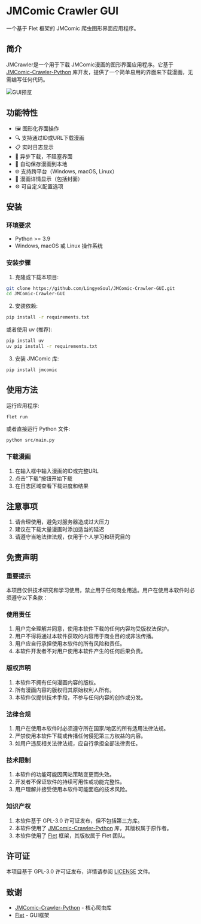 # JMComic Crawler GUI

一个基于 Flet 框架的 JMComic 爬虫图形界面应用程序。

## 简介

JMCrawler是一个用于下载 JMComic漫画的图形界面应用程序。它基于 [JMComic-Crawler-Python](https://github.com/hect0x7/JMComic-Crawler-Python) 库开发，提供了一个简单易用的界面来下载漫画，无需编写任何代码。

![GUI预览](https://raw.githubusercontent.com/hect0x7/JMComic-Crawler-Python/master/assets/gui_preview.png)

## 功能特性

- 🖼️ 图形化界面操作
- 🔍 支持通过ID或URL下载漫画
- 📋 实时日志显示
- 🔄 异步下载，不阻塞界面
- 📂 自动保存漫画到本地
- 🌐 支持跨平台（Windows, macOS, Linux）
- 📖 漫画详情显示（包括封面）
- ⚙️ 可自定义配置选项

## 安装

### 环境要求

- Python >= 3.9 
- Windows, macOS 或 Linux 操作系统

### 安装步骤

1. 克隆或下载本项目:
```bash
git clone https://github.com/LingyeSoul/JMComic-Crawler-GUI.git
cd JMComic-Crawler-GUI
```

2. 安装依赖:
```bash
pip install -r requirements.txt
```

或者使用 uv (推荐):
```bash
pip install uv
uv pip install -r requirements.txt
```

3. 安装 JMComic 库:
```bash
pip install jmcomic
```

## 使用方法

运行应用程序:
```bash
flet run
```

或者直接运行 Python 文件:
```bash
python src/main.py
```

### 下载漫画

1. 在输入框中输入漫画的ID或完整URL
2. 点击"下载"按钮开始下载
3. 在日志区域查看下载进度和结果


## 注意事项

1. 请合理使用，避免对服务器造成过大压力
2. 建议在下载大量漫画时添加适当的延迟
3. 请遵守当地法律法规，仅用于个人学习和研究目的

## 免责声明

### 重要提示
本项目仅供技术研究和学习使用，禁止用于任何商业用途。用户在使用本软件时必须遵守以下条款：

### 使用责任
1. 用户完全理解并同意，使用本软件下载的任何内容均受版权法保护。
2. 用户不得将通过本软件获取的内容用于商业目的或非法传播。
3. 用户应自行承担使用本软件的所有风险和责任。
4. 本软件开发者不对用户使用本软件产生的任何后果负责。

### 版权声明
1. 本软件不拥有任何漫画内容的版权。
2. 所有漫画内容的版权归其原始权利人所有。
3. 本软件仅提供技术手段，不参与任何内容的创作或分发。

### 法律合规
1. 用户在使用本软件时必须遵守所在国家/地区的所有适用法律法规。
2. 严禁使用本软件下载或传播任何侵犯第三方权益的内容。
3. 如用户违反相关法律法规，应自行承担全部法律责任。

### 技术限制
1. 本软件的功能可能因网站策略变更而失效。
2. 开发者不保证软件的持续可用性或功能完整性。
3. 用户理解并接受使用本软件可能面临的技术风险。

### 知识产权
1. 本软件基于 GPL-3.0 许可证发布，但不包括第三方库。
2. 本软件使用了 [JMComic-Crawler-Python](https://github.com/hect0x7/JMComic-Crawler-Python) 库，其版权属于原作者。
3. 本软件使用了 [Flet](https://flet.dev/) 框架，其版权属于 Flet 团队。

## 许可证

本项目基于 GPL-3.0 许可证发布，详情请参阅 [LICENSE](LICENSE) 文件。

## 致谢

- [JMComic-Crawler-Python](https://github.com/hect0x7/JMComic-Crawler-Python) - 核心爬虫库
- [Flet](https://flet.dev/) - GUI框架